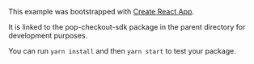 This example was bootstrapped with [Create React App](https://github.com/facebook/create-react-app).

It is linked to the pop-checkout-sdk package in the parent directory for development purposes.

You can run `yarn install` and then `yarn start` to test your package.
